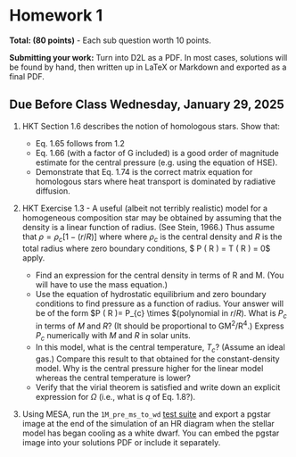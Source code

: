 # Homework 1


**Total: (80 points)** - Each sub question worth 10 points. 

**Submitting your work:** Turn into D2L as a PDF. In most cases, solutions will be found by hand, then written up in LaTeX or Markdown and exported as a final PDF. 

## Due Before Class Wednesday, January 29, 2025


1. HKT Section 1.6 describes the notion of homologous stars. Show that:
    * Eq. 1.65 follows from 1.2
    * Eq. 1.66 (with a factor of G included) is a good order of magnitude estimate for the central pressure (e.g. using the equation of HSE).
    * Demonstrate that Eq. 1.74 is the correct matrix equation for homologous stars where heat transport is dominated by radiative diffusion.

    
2. HKT Exercise 1.3 - A useful (albeit not terribly realistic) model for a homogeneous composition star may be obtained by assuming that the density is a linear function of radius. (See Stein, 1966.) Thus assume that $\rho = \rho_{c} [1-(r/R)]$ where where $\rho_{c}$ is the central density and $R$ is the total radius where zero boundary conditions, $ P ( R ) = T ( R ) = 0$ apply. 


    * Find an expression for the central density in terms of R and M. (You will have to use
the mass equation.)
    * Use the equation of hydrostatic equilibrium and zero boundary conditions to find pressure as a function of radius. Your answer will be of the form $P ( R )= P_{c} \times $(polynomial in $r/R$). What is $P_c$ in terms of $M$ and $R$? (It should be proportional to GM$^2$/R$^4$.) Express $P_c$ numerically with $M$ and $R$ in solar units.
    * In this model, what is the central temperature, $T_c$? (Assume an ideal gas.) Compare this result to that obtained for the constant-density model. Why is the central pressure higher for the linear model whereas the central temperature is lower?
    * Verify that the virial theorem is satisfied and write down an explicit expression for $\Omega$ (i.e., what is $q$ of Eq. 1.8?).

    
3. Using MESA, run the `1M_pre_ms_to_wd` [test suite](https://docs.mesastar.org/en/latest/test_suite.html) and export a pgstar image at the end of the simulation of an HR diagram when the stellar model has began cooling as a white dwarf. You can embed the pgstar image into your solutions PDF or include it separately. 
